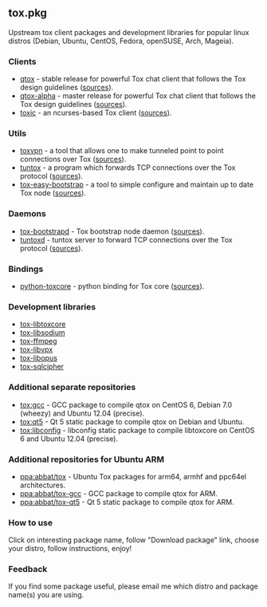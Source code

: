 ## tox.pkg

Upstream tox client packages and development libraries for popular linux distros (Debian, Ubuntu, CentOS, Fedora, openSUSE, Arch, Mageia).

### Clients

* [qtox](https://build.opensuse.org/package/show/home:antonbatenev:tox/qtox) - stable release for powerful Tox chat client that follows the Tox design guidelines ([sources](https://github.com/qTox/qTox)).
* [qtox-alpha](https://build.opensuse.org/package/show/home:antonbatenev:tox/qtox-alpha) - master release for powerful Tox chat client that follows the Tox design guidelines ([sources](https://github.com/qTox/qTox)).
* [toxic](https://build.opensuse.org/package/show/home:antonbatenev:tox/toxic) - an ncurses-based Tox client ([sources](https://github.com/JFreegman/toxic)).

### Utils

* [toxvpn](https://build.opensuse.org/package/show/home:antonbatenev:tox/toxvpn) - a tool that allows one to make tunneled point to point connections over Tox ([sources](https://github.com/cleverca22/toxvpn)).
* [tuntox](https://build.opensuse.org/package/show/home:antonbatenev:tox/tuntox) - a program which forwards TCP connections over the Tox protocol ([sources](https://github.com/gjedeer/tuntox)).
* [tox-easy-bootstrap](https://build.opensuse.org/package/show/home:antonbatenev:tox/tox-easy-bootstrap) - a tool to simple configure and maintain up to date Tox node ([sources](https://github.com/abbat/tox.pkg/tree/master/tox-easy-bootstrap)).

### Daemons

* [tox-bootstrapd](https://build.opensuse.org/package/show/home:antonbatenev:tox/tox-libtoxcore) - Tox bootstrap node daemon ([sources](https://github.com/irungentoo/toxcore/tree/master/other/bootstrap_daemon)).
* [tuntoxd](https://build.opensuse.org/package/show/home:antonbatenev:tox/tuntox) - tuntox server to forward TCP connections over the Tox protocol ([sources](https://github.com/gjedeer/tuntox)).

### Bindings

* [python-toxcore](https://build.opensuse.org/package/show/home:antonbatenev:tox/python-toxcore) - python binding for Tox core ([sources](https://github.com/abbat/pytoxcore)).

### Development libraries

* [tox-libtoxcore](https://build.opensuse.org/package/show/home:antonbatenev:tox/tox-libtoxcore)
* [tox-libsodium](https://build.opensuse.org/package/show/home:antonbatenev:tox/tox-libsodium)
* [tox-ffmpeg](https://build.opensuse.org/package/show/home:antonbatenev:tox/tox-ffmpeg)
* [tox-libvpx](https://build.opensuse.org/package/show/home:antonbatenev:tox/tox-libvpx)
* [tox-libopus](https://build.opensuse.org/package/show/home:antonbatenev:tox/tox-libopus)
* [tox-sqlcipher](https://build.opensuse.org/package/show/home:antonbatenev:tox/tox-sqlcipher)

### Additional separate repositories

* [tox:gcc](https://build.opensuse.org/package/show/home:antonbatenev:tox:gcc) - GCC package to compile qtox on CentOS 6, Debian 7.0 (wheezy) and Ubuntu 12.04 (precise).
* [tox:qt5](https://build.opensuse.org/package/show/home:antonbatenev:tox:qt5) - Qt 5 static package to compile qtox on Debian and Ubuntu.
* [tox:libconfig](https://build.opensuse.org/project/show/home:antonbatenev:tox:libconfig) - libconfig static package to compile libtoxcore on CentOS 6 and Ubuntu 12.04 (precise).

### Additional repositories for Ubuntu ARM

* [ppa:abbat/tox](https://launchpad.net/~abbat/+archive/ubuntu/tox) - Ubuntu Tox packages for arm64, armhf and ppc64el architectures.
* [ppa:abbat/tox-gcc](https://launchpad.net/~abbat/+archive/ubuntu/tox-gcc) - GCC package to compile qtox for ARM.
* [ppa:abbat/tox-qt5](https://launchpad.net/~abbat/+archive/ubuntu/tox-qt5) - Qt 5 static package to compile qtox for ARM.

### How to use

Click on interesting package name, follow "Download package" link, choose your distro, follow instructions, enjoy!

### Feedback

If you find some package useful, please email me which distro and package name(s) you are using.
